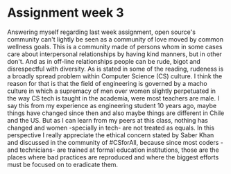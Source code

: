 # Assignment week 3

Answering myself regarding last week assignment, open source's community can't lightly be seen as a community of love moved by common wellness goals. This is a community made of persons whom in some cases care about interpersonal relationships by having kind manners, but in other don't. And as in off-line relationships people can be rude, bigot and disrespectful with diversity.
As is stated in some of the reading, rudeness is a broadly spread problem within Computer Science (CS) culture. I think the reason for that is that the field of engineering is governed by a macho culture in which a supremacy of men over women slightly perpetuated in the way CS tech is taught in the academia, were most teachers are male. I say this from my experience as engineering student 10 years ago, maybe things have changed since then and also maybe things are different in Chile and the US. But as I can learn from my peers at this class, nothing has changed and women -specially in tech- are not treated as equals.
In this perspective I really appreciate the ethical concern stated by Saber Khan and discussed in the community of #CSforAll, because since most coders -and technicians- are trained at formal education institutions, those are the places where bad practices are reproduced and where the biggest efforts must be focused on to eradicate them.
